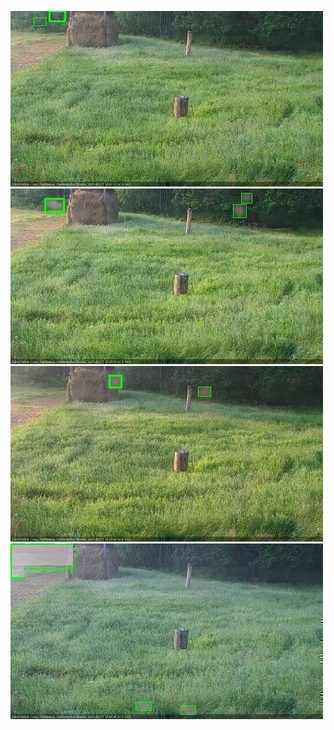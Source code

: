 ![20200717-181432-182433](in2/20200717/20200717-181432-182433_0_.jpg)
![20200717-182440-183441](in2/20200717/20200717-182440-183441_0_.jpg)
![20200717-191517-192519](in2/20200717/20200717-191517-192519_0_.jpg)
![20200717-193532-194534](in2/20200717/20200717-193532-194534_0_.jpg)
